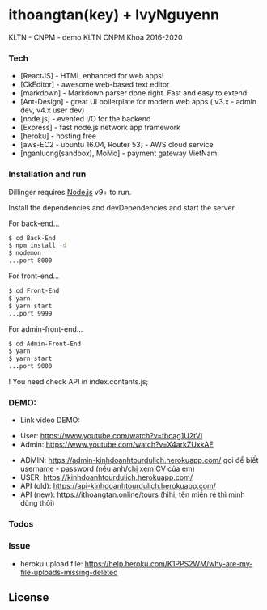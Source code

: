 # ithoangtan(key) + lvyNguyenn

KLTN - CNPM - demo KLTN CNPM Khóa 2016-2020

### Tech

- [ReactJS] - HTML enhanced for web apps!
- [CkEditor] - awesome web-based text editor
- [markdown] - Markdown parser done right. Fast and easy to extend.
- [Ant-Design] - great UI boilerplate for modern web apps ( v3.x - admin dev, v4.x user dev)
- [node.js] - evented I/O for the backend
- [Express] - fast node.js network app framework
- [heroku] - hosting free
- [aws-EC2 - ubuntu 16.04, Router 53] - AWS cloud service
- [nganluong(sandbox), MoMo] - payment gateway VietNam

### Installation and run

Dillinger requires [Node.js](https://nodejs.org/) v9+ to run.

Install the dependencies and devDependencies and start the server.

For back-end...

```sh
$ cd Back-End
$ npm install -d
$ nodemon
...port 8000
```

For front-end...

```sh
$ cd Front-End
$ yarn
$ yarn start
...port 9999
```

For admin-front-end...

```sh
$ cd Admin-Front-End
$ yarn
$ yarn start
...port 9000
```

! You need check API in index.contants.js;

### DEMO:

- Link video DEMO: 
+ User: https://www.youtube.com/watch?v=tbcag1U2tVI
+ Admin: https://www.youtube.com/watch?v=X4arkZUxkAE

- ADMIN: https://admin-kinhdoanhtourdulich.herokuapp.com/ gọi để biết username - password (nếu anh/chị xem CV của em)
- USER: https://kinhdoanhtourdulich.herokuapp.com/
- API (old): https://api-kinhdoanhtourdulich.herokuapp.com/
- API (new): https://ithoangtan.online/tours (hihi, tên miền rẻ thì mình dùng thôi)

### Todos

### Issue

- heroku upload file: https://help.heroku.com/K1PPS2WM/why-are-my-file-uploads-missing-deleted

## License
